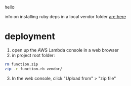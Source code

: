 hello


info on installing ruby deps in a local vendor folder [are here](https://docs.aws.amazon.com/lambda/latest/dg/ruby-package.html)



# deployment
1. open up the AWS Lambda console in a web browser
2. in project root folder:
```bash
rm function.zip
zip -r function.rb vendor/
```
3. In the web console, click "Upload from" > "zip file"
